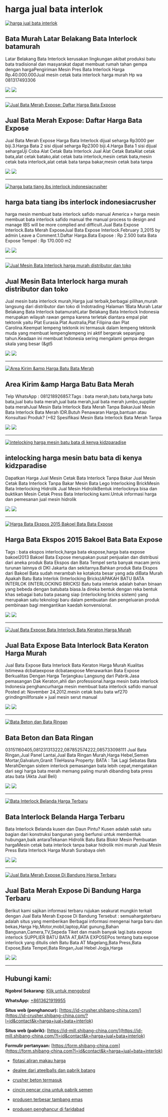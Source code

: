 # harga jual bata interlok

<a href="https://swt.shibang-china.com/?l=id&img&k=harga+jual+bata+interlok" target="_blank">![harga jual bata interlok](http://static.shibang-china.com/all-800x300/1356.jpg)</a>

## Bata Murah Latar Belakang Bata Interlock batamurah
Latar Belakang Bata Interlock kerusakan lingkungan akibat produksi batu bata tradisional dan masyarakat dapat membuat rumah tahan gempa dengan hargaPengiriman Mesin Pres Bata Interlock Harga Rp.40.000.000Jual mesin cetak bata interlock harga murah Hp wa 081317493306


<a href="https://whatsapp.shibangsoft.com/WhatsApp.php" target="_blank" title="WhatsApp">![](http://static.shibang-china.com/icon/whatsapp.png)</a> <a href="https://swt.shibang-china.com/?l=id&icon&k=harga+jual+bata+interlok" target="_blank">![](http://static.shibang-china.com/icon/chat-id.png)</a>

---

<a href="https://swt.shibang-china.com/?l=id&img&k=harga+jual+bata+interlok" target="_blank">![Jual Bata Merah Expose: Daftar Harga Bata Expose](http://static.shibang-china.com/all-800x300/1412.jpg)</a>

## Jual Bata Merah Expose: Daftar Harga Bata Expose
Jual Bata Merah Expose Harga Bata Interlock dijual seharga Rp3000 per biji.3.Harga Bata 2 sisi dijual seharga Rp2300 biji.4.Harga Bata 1 sisi dijual sehargaUji Coba Alat Cetak Bata Interlock Jual Alat Cetak BataAlat cetak bata,alat cetak batako,alat cetak bata interlock,mesin cetak bata,mesin cetak bata interlock,alat cetak bata tanpa bakar,mesin cetak bata tanpa


<a href="https://whatsapp.shibangsoft.com/WhatsApp.php" target="_blank" title="WhatsApp">![](http://static.shibang-china.com/icon/whatsapp.png)</a> <a href="https://swt.shibang-china.com/?l=id&icon&k=harga+jual+bata+interlok" target="_blank">![](http://static.shibang-china.com/icon/chat-id.png)</a>

---

<a href="https://swt.shibang-china.com/?l=id&img&k=harga+jual+bata+interlok" target="_blank">![harga bata tiang ibs interlock indonesiacrusher](http://static.shibang-china.com/all-800x300/1453.jpg)</a>

## harga bata tiang ibs interlock indonesiacrusher
harga mesin membuat bata interlock safido manual America » harga mesin membuat bata interlock safido manual the manual process to design and manage IBS will be more complied and difficult.Jual Bata Expose Interlock.Bata Merah ExposeJual Bata Expose Interlock.February 3,2015 by admin Leave a Comment.1.Daftar Harga.Bata Expose : Rp 2.500 bata Bata Expose Tempel : Rp 170.000 m2


<a href="https://whatsapp.shibangsoft.com/WhatsApp.php" target="_blank" title="WhatsApp">![](http://static.shibang-china.com/icon/whatsapp.png)</a> <a href="https://swt.shibang-china.com/?l=id&icon&k=harga+jual+bata+interlok" target="_blank">![](http://static.shibang-china.com/icon/chat-id.png)</a>

---

<a href="https://swt.shibang-china.com/?l=id&img&k=harga+jual+bata+interlok" target="_blank">![Jual Mesin Bata Interlock harga murah distributor dan toko](http://static.shibang-china.com/all-800x300/1330.jpg)</a>

## Jual Mesin Bata Interlock harga murah distributor dan toko
Jual mesin bata interlock murah,Harga jual terbaik,berbagai pilihan,murah langsung dari distributor dan toko di Indotrading Halaman 1Bata Murah Latar Belakang Bata Interlock batamurahLatar Belakang Bata Interlock Indonesia merupakan wilayah rawan gempa karena terletak diantara empal plat tektonik yaitu Plat Eurasia.Plat Australia,Plat Filipina dan Plat Carolina.Keempat lempeng tektonik ini termasuk dalam lempeng tektonik muda yang membuat lempenglempeng ini aktif bergerak sepanjang tahun.Keadaan ini membuat Indonesia sering mengalami gempa dengan skala yang besar (&gt5


<a href="https://whatsapp.shibangsoft.com/WhatsApp.php" target="_blank" title="WhatsApp">![](http://static.shibang-china.com/icon/whatsapp.png)</a> <a href="https://swt.shibang-china.com/?l=id&icon&k=harga+jual+bata+interlok" target="_blank">![](http://static.shibang-china.com/icon/chat-id.png)</a>

---

<a href="https://swt.shibang-china.com/?l=id&img&k=harga+jual+bata+interlok" target="_blank">![Area Kirim &amp Harga Batu Bata Merah](http://static.shibang-china.com/all-800x300/341.jpg)</a>

## Area Kirim &amp Harga Batu Bata Merah
Telp WhatsApp : 081218926857.Tags : bata merah,batu bata,harga batu bata,jual batu bata merah,jual bata merah,jual bata merah jumbo,supplier bata merahJual Mesin Bata Interlock Bata Merah Tanpa BakarJual Mesin Bata Interlock Bata Merah IDR.Butuh Penawaran Harga,bantuan atau Konsultasi Produk? (+62 Spesifikasi Mesin Bata Interlock Bata Merah Tanpa


<a href="https://whatsapp.shibangsoft.com/WhatsApp.php" target="_blank" title="WhatsApp">![](http://static.shibang-china.com/icon/whatsapp.png)</a> <a href="https://swt.shibang-china.com/?l=id&icon&k=harga+jual+bata+interlok" target="_blank">![](http://static.shibang-china.com/icon/chat-id.png)</a>

---

<a href="https://swt.shibang-china.com/?l=id&img&k=harga+jual+bata+interlok" target="_blank">![intelocking harga mesin batu bata di kenya kidzparadise](http://static.shibang-china.com/all-800x300/1307.jpg)</a>

## intelocking harga mesin batu bata di kenya kidzparadise
Dapatkan Harga Jual Mesin Cetak Bata Interlock Tanpa Bakar Jual Mesin Cetak Bata Interlock Tanpa Bakar Mesin Bata Lego Interlocking BrickMesin Bata Interlocking Hidrolik Jual Mesin HidrolikBentuk interlocknya bisa dan buktikan Mesin Cetak Press Bata Interlocking kami.Untuk informasi harga dan pemesanan jual mesin hidrolik


<a href="https://whatsapp.shibangsoft.com/WhatsApp.php" target="_blank" title="WhatsApp">![](http://static.shibang-china.com/icon/whatsapp.png)</a> <a href="https://swt.shibang-china.com/?l=id&icon&k=harga+jual+bata+interlok" target="_blank">![](http://static.shibang-china.com/icon/chat-id.png)</a>

---

<a href="https://swt.shibang-china.com/?l=id&img&k=harga+jual+bata+interlok" target="_blank">![Harga Bata Ekspos 2015 Bakoel Bata Bata Expose](http://static.shibang-china.com/all-800x300/1382.jpg)</a>

## Harga Bata Ekspos 2015 Bakoel Bata Bata Expose
Tags : bata ekspos interlock,harga bata ekspose,harga bata expose bakoel2013 Bakoel Bata Expose merupakan pusat penjualan dan distribusi dari aneka produk Bata Ekspos dan Bata Tempel serta banyak macam jenis turunan lainnya di DKI Jakarta dan sekitarnya.Bahkan produk Bata Ekspos dari Bakoel Bata sudah merambah ke kotakota besar yang ada diBata Murah Apakah Batu Bata Interlok (Interlocking Bricks)APAKAH BATU BATA INTERLOK (INTERLOCKING BRICKS) Batu bata interlok adalah bahan binaan yang bebeda dengan batubata biasa.Ia direka bentuk dengan reka bentuk khas sebagai batu bata pasang siap (interlocking bricks sistem) yang merupakan satu teknologi baru dalam pembuatan dan pengeluaran produk pembinaan bagi mengantikan kaedah konvensional.


<a href="https://whatsapp.shibangsoft.com/WhatsApp.php" target="_blank" title="WhatsApp">![](http://static.shibang-china.com/icon/whatsapp.png)</a> <a href="https://swt.shibang-china.com/?l=id&icon&k=harga+jual+bata+interlok" target="_blank">![](http://static.shibang-china.com/icon/chat-id.png)</a>

---

<a href="https://swt.shibang-china.com/?l=id&img&k=harga+jual+bata+interlok" target="_blank">![Jual Bata Expose Bata Interlock Bata Keraton Harga Murah](http://static.shibang-china.com/all-800x300/858.jpg)</a>

## Jual Bata Expose Bata Interlock Bata Keraton Harga Murah
Jual Bata Expose Bata Interlock Bata Keraton Harga Murah Kualitas Istimewa dcbataexpose dcbataexpose Menawarkan Bata Expose Berkualitas Dengan Harga Terjangkau Langsung dari Pabrik.Jasa pemasangan Dak Keraton,ahli dan professional.harga mesin bata interlock Indonesia penghancurharga mesin membuat bata interlock safido manual Posted at: November 24,2012.mesin cetak batu bata wf270 grindingmillforsale » jual mesin serut manual


<a href="https://whatsapp.shibangsoft.com/WhatsApp.php" target="_blank" title="WhatsApp">![](http://static.shibang-china.com/icon/whatsapp.png)</a> <a href="https://swt.shibang-china.com/?l=id&icon&k=harga+jual+bata+interlok" target="_blank">![](http://static.shibang-china.com/icon/chat-id.png)</a>

---

<a href="https://swt.shibang-china.com/?l=id&img&k=harga+jual+bata+interlok" target="_blank">![Bata Beton dan Bata Ringan](http://static.shibang-china.com/all-800x300/1220.jpg)</a>

## Bata Beton dan Bata Ringan
03151160405,081231313222,087852574222,085733098111 Jual Bata Ringan,Jual Panel Lantai,Jual Bata Ringan Murah,Harga Hebel,Semen Mortar,Galvalum,Granit TileHasna Property: BATA : Tak Lagi Sebatas Bata MerahDengan sistem interlock pemasangan bata lebih cepat,mengatakan dari segi harga bata merah memang paling murah dibanding bata press atau bata (Akta Jual Beli)


<a href="https://whatsapp.shibangsoft.com/WhatsApp.php" target="_blank" title="WhatsApp">![](http://static.shibang-china.com/icon/whatsapp.png)</a> <a href="https://swt.shibang-china.com/?l=id&icon&k=harga+jual+bata+interlok" target="_blank">![](http://static.shibang-china.com/icon/chat-id.png)</a>

---

<a href="https://swt.shibang-china.com/?l=id&img&k=harga+jual+bata+interlok" target="_blank">![Bata Interlock Belanda Harga Terbaru](http://static.shibang-china.com/all-800x300/1098.jpg)</a>

## Bata Interlock Belanda Harga Terbaru
Bata Interlock Belanda kusen dan Daun Pintu? Kusen adalah salah satu bagian dari konstruksi bangunan yang berfunsi untuk membentuk hubungan,baik antaraTekanan Hidrolik Batu Bata Blokir Mesin Pembuatan hargaMesin cetak bata interlock tanpa bakar hidrolik mini murah Jual Mesin Press Bata Interlock Harga Murah Surabaya oleh


<a href="https://whatsapp.shibangsoft.com/WhatsApp.php" target="_blank" title="WhatsApp">![](http://static.shibang-china.com/icon/whatsapp.png)</a> <a href="https://swt.shibang-china.com/?l=id&icon&k=harga+jual+bata+interlok" target="_blank">![](http://static.shibang-china.com/icon/chat-id.png)</a>

---

<a href="https://swt.shibang-china.com/?l=id&img&k=harga+jual+bata+interlok" target="_blank">![Jual Bata Merah Expose Di Bandung Harga Terbaru](http://static.shibang-china.com/all-800x300/585.jpg)</a>

## Jual Bata Merah Expose Di Bandung Harga Terbaru
Berikut kami sajikan informasi terbaru rujukan seakurat mungkin terkait dengan Jual Bata Merah Expose Di Bandung Tersebut : semuahargaterbaru adalah situs yang memberikan Berbagai informasi mengenai harga baru dan bekas,Harga Hp,Motor,mobil,laptop,Alat gunung,Bahan Bangunan,Camera,TV,Sepeda Tiket dan masih banyak lagi.bata expose interlock SUPPLIER BATU BATA AT,BATA EXPOSEPos tentang bata expose interlock yang ditulis oleh Batu Bata AT Magelang,Bata Press,Bata Expose,Bata Tempel,Bata Ringan,Jual Hebel Jogja,Harga


<a href="https://whatsapp.shibangsoft.com/WhatsApp.php" target="_blank" title="WhatsApp">![](http://static.shibang-china.com/icon/whatsapp.png)</a> <a href="https://swt.shibang-china.com/?l=id&icon&k=harga+jual+bata+interlok" target="_blank">![](http://static.shibang-china.com/icon/chat-id.png)</a>

---
## Hubungi kami:

**Ngobrol Sekarang:** [Klik untuk mengobrol](https://swt.shibang-china.com?l=id&contact&k=harga+jual+bata+interlok)

**WhatsApp:**  [+8613621919955](https://whatsapp.shibangsoft.com/WhatsApp.php)

**Situs web (penghancur):** [https://id-crusher.shibang-china.com/](https://id-crusher.shibang-china.com/?l=id&contact&k=harga+jual+bata+interlok)

**Situs web (pabrik):** [https://id-mill.shibang-china.com/](https://id-mill.shibang-china.com/?l=id&contact&k=harga+jual+bata+interlok)

**Formulir pertanyaan:** [https://form.shibang-china.com](https://form.shibang-china.com?l=id&contact&k=harga+jual+bata+interlok)

* [flotasi aliran makau harga](../46/flotasi%20aliran%20makau%20harga.md)

* [dealee dari ateelballs dan pabrik batang](../48/dealee%20dari%20ateelballs%20dan%20pabrik%20batang.md)

* [crusher beton termasuk](../48/crusher%20beton%20termasuk.md)

* [cincin pencar cina untuk pabrik semen](../50/cincin%20pencar%20cina%20untuk%20pabrik%20semen.md)

* [produsen terbesar tambang emas](../45/produsen%20terbesar%20tambang%20emas.md)

* [produsen penghancur di faridabad](../43/produsen%20penghancur%20di%20faridabad.md)